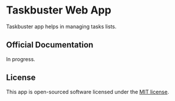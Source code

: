 # Taskbuster Web App

Taskbuster app helps in managing tasks lists.

## Official Documentation

In progress.

## License

This app is open-sourced software licensed under the [MIT license](http://opensource.org/licenses/MIT).
